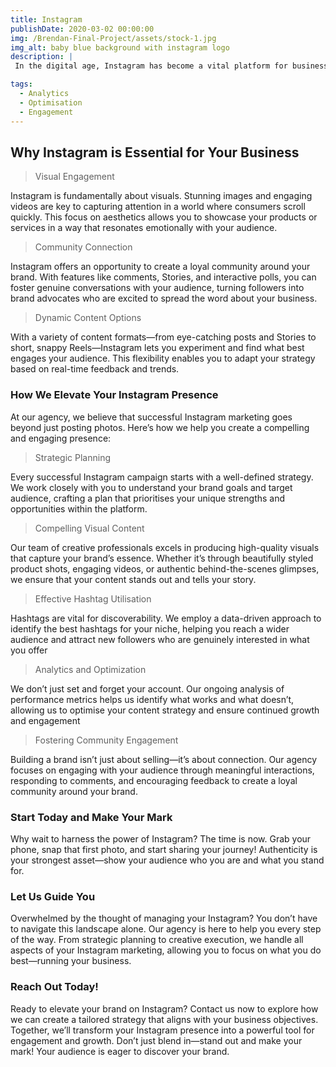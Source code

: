 ```yaml
---
title: Instagram
publishDate: 2020-03-02 00:00:00
img: /Brendan-Final-Project/assets/stock-1.jpg
img_alt: baby blue background with instagram logo
description: |
 In the digital age, Instagram has become a vital platform for businesses looking to expand their reach and engage with potential customers. With over 2 billion monthly active users, it’s more than just a photo-sharing app; it’s a space where brands can build relationships, tell their stories, and showcase their offerings in an impactful way. So, how can your business make the most of Instagram? Our social media management and content creation agency is here to guide you every step of the way.

tags:
  - Analytics
  - Optimisation
  - Engagement
---
```


## Why Instagram is Essential for Your Business

>Visual Engagement

Instagram is fundamentally about visuals. Stunning images and engaging videos are key to capturing attention in a world where consumers scroll quickly. This focus on aesthetics allows you to showcase your products or services in a way that resonates emotionally with your audience.

>Community Connection

Instagram offers an opportunity to create a loyal community around your brand. With features like comments, Stories, and interactive polls, you can foster genuine conversations with your audience, turning followers into brand advocates who are excited to spread the word about your business.

>Dynamic Content Options

With a variety of content formats—from eye-catching posts and Stories to short, snappy Reels—Instagram lets you experiment and find what best engages your audience. This flexibility enables you to adapt your strategy based on real-time feedback and trends.

### How We Elevate Your Instagram Presence

At our agency, we believe that successful Instagram marketing goes beyond just posting photos. Here’s how we help you create a compelling and engaging presence:

>Strategic Planning

Every successful Instagram campaign starts with a well-defined strategy. We work closely with you to understand your brand goals and target audience, crafting a plan that prioritises your unique strengths and opportunities within the platform.

>Compelling Visual Content

Our team of creative professionals excels in producing high-quality visuals that capture your brand’s essence. Whether it’s through beautifully styled product shots, engaging videos, or authentic behind-the-scenes glimpses, we ensure that your content stands out and tells your story.

>Effective Hashtag Utilisation

Hashtags are vital for discoverability. We employ a data-driven approach to identify the best hashtags for your niche, helping you reach a wider audience and attract new followers who are genuinely interested in what you offer

>Analytics and Optimization

We don’t just set and forget your account. Our ongoing analysis of performance metrics helps us identify what works and what doesn’t, allowing us to optimise your content strategy and ensure continued growth and engagement

>Fostering Community Engagement

Building a brand isn’t just about selling—it’s about connection. Our agency focuses on engaging with your audience through meaningful interactions, responding to comments, and encouraging feedback to create a loyal community around your brand.

### Start Today and Make Your Mark

Why wait to harness the power of Instagram? The time is now. Grab your phone, snap that first photo, and start sharing your journey! Authenticity is your strongest asset—show your audience who you are and what you stand for.

### Let Us Guide You

Overwhelmed by the thought of managing your Instagram? You don’t have to navigate this landscape alone. Our agency is here to help you every step of the way. From strategic planning to creative execution, we handle all aspects of your Instagram marketing, allowing you to focus on what you do best—running your business.


### Reach Out Today!

Ready to elevate your brand on Instagram? Contact us now to explore how we can create a tailored strategy that aligns with your business objectives. Together, we’ll transform your Instagram presence into a powerful tool for engagement and growth. Don’t just blend in—stand out and make your mark! Your audience is eager to discover your brand.

